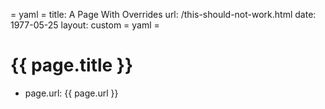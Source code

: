 = yaml =
title: A Page With Overrides
url: /this-should-not-work.html
date: 1977-05-25
layout: custom
= yaml =

# {{ page.title }}

* page.url: <span class="url">{{ page.url }}</span>
